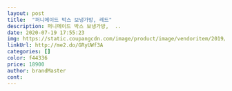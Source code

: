 ```yaml
---
layout: post 
title:  "퍼니메이드 박스 보냉가방, 레드" 
description: 퍼니메이드 박스 보냉가방,  ..
date: 2020-07-19 17:55:23 
img: https://static.coupangcdn.com/image/product/image/vendoritem/2019/06/05/4681275769/02b55010-9e56-4035-b29a-0432e7233930.jpg 
linkUrl: http://me2.do/GRyUWf3A 
categories: [] 
color: f44336 
price: 18900 
author: brandMaster 
cont:  
---
```

 